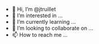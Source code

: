 - 👋 Hi, I’m @jtruillet
- 👀 I’m interested in ...
- 🌱 I’m currently learning ...
- 💞️ I’m looking to collaborate on ...
- 📫 How to reach me ...

<!---
jtruillet/jtruillet is a ✨ special ✨ repository because its `README.md` (this file) appears on your GitHub profile.
You can click the Preview link to take a look at your changes.
--->

